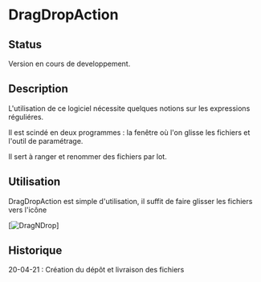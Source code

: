 # DragDropAction

## Status

Version en cours de developpement.

## Description

L'utilisation de ce logiciel nécessite quelques notions sur les expressions réguliéres. 

Il est scindé en deux programmes : la fenêtre où l'on glisse les fichiers et l'outil de paramétrage.

Il sert à ranger et renommer des fichiers par lot.

## Utilisation

DragDropAction est simple d'utilisation, il suffit de faire glisser les fichiers vers l'icône

[![DragNDrop](./images/image001.png)]

## Historique

20-04-21 : Création du dépôt et livraison des fichiers